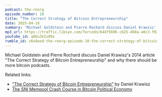 ```yaml
---
podcast: the-reorg
episode_number: 10
title: "The Correct Strategy of Bitcoin Entrepreneurship"
date: 2025-04-16
summary: 'Michael Goldstein and Pierre Rochard discuss Daniel Krawisz''s 2014 article "The Correct Strategy of Bitcoin Entrepreneurship" and why there should be more bitcoin podcasts.'
mp3_url: https://traffic.libsyn.com/forcedn/644f5696-c625-468a-a0c3-f02493f7b768/thereorg-ep010-the-correct-strategy-of-bitcoin-entrepreneurship.mp3
youtube_id: aEKu3kIv89s
rumble_id: v6s6eod-the-reorg-episode-10-the-correct-strategy-of-bitcoin-entrepreneurship
---
```


Michael Goldstein and Pierre Rochard discuss Daniel Krawisz's 2014 article "The Correct Strategy of Bitcoin Entrepreneurship" and why there should be more bitcoin podcasts.

Related links:

- ["The Correct Strategy of Bitcoin Entrepreneurship"](/mempool/the-correct-strategy-of-bitcoin-entrepreneurship/) by Daniel Krawisz
- [The SNI Mempool Crash Course in Bitcoin Political Economy](/crash-course/)
